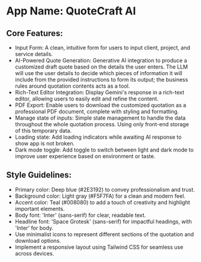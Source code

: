 # **App Name**: QuoteCraft AI

## Core Features:

- Input Form: A clean, intuitive form for users to input client, project, and service details.
- AI-Powered Quote Generation: Generative AI integration to produce a customized draft quote based on the details the user enters. The LLM will use the user details to decide which pieces of information it will include from the provided instructions to form its output; the business rules around quotation contents acts as a tool.
- Rich-Text Editor Integration: Display Gemini's response in a rich-text editor, allowing users to easily edit and refine the content.
- PDF Export: Enable users to download the customized quotation as a professional PDF document, complete with styling and formatting.
- Manage state of inputs: Simple state management to handle the data throughout the whole quotation process. Using only front-end storage of this temporary data.
- Loading state: Add loading indicators while awaiting AI response to show app is not broken.
- Dark mode toggle: Add toggle to switch between light and dark mode to improve user experience based on environment or taste.

## Style Guidelines:

- Primary color: Deep blue (#2E3192) to convey professionalism and trust.
- Background color: Light gray (#F5F7FA) for a clean and modern feel.
- Accent color: Teal (#008080) to add a touch of creativity and highlight important elements.
- Body font: 'Inter' (sans-serif) for clear, readable text. 
- Headline font: 'Space Grotesk' (sans-serif) for impactful headings, with 'Inter' for body.
- Use minimalist icons to represent different sections of the quotation and download options.
- Implement a responsive layout using Tailwind CSS for seamless use across devices.